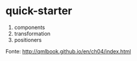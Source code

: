 # quick-starter

1. components
1. transformation
1. positioners

Fonte: http://qmlbook.github.io/en/ch04/index.html
